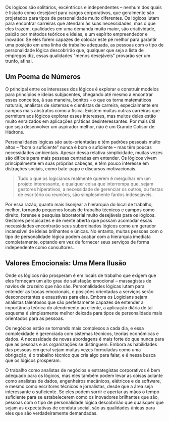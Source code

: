 Os lógicos são solitários, excêntricos e independentes – nenhum dos quais é listado como desejável para cargos corporativos, que geralmente são projetados para tipos de personalidade muito diferentes. Os lógicos lutam para encontrar carreiras que atendam às suas necessidades, mas o que eles trazem, qualidades em uma demanda muito maior, são criatividade, paixão por métodos teóricos e ideias, e um espírito empreendedor e inovador. Se eles forem capazes de colocar este pé melhor para garantir uma posição em uma linha de trabalho adequada, as pessoas com o tipo de personalidade lógica descobrirão que, qualquer que seja a lista de empregos diz, essas qualidades "menos desejáveis" provarão ser um trunfo, afinal.

## Um Poema de Números

O principal entre os interesses dos lógicos é explorar e construir modelos para princípios e ideias subjacentes, chegando até mesmo a encontrar esses conceitos, à sua maneira, bonitos – o que os torna matemáticos naturais, analistas de sistemas e cientistas de carreira, especialmente em campos mais abstratos como a física. Existem muitas outras carreiras que permitem aos lógicos explorar esses interesses, mas muitos deles estão muito enraizados em aplicações práticas desinteressantes. Por mais útil que seja desenvolver um aspirador melhor, não é um Grande Colisor de Hádrons.

Personalidades lógicas são auto-orientadas e têm padrões pessoais muito altos – "bom o suficiente" nunca é bom o suficiente – mas têm poucas necessidades ambientais. Apesar dessa relativa simplicidade, muitas vezes são difíceis para mais pessoas centradas em entender. Os lógicos vivem principalmente em suas próprias cabeças, e têm pouco interesse em distrações sociais, como bate-papo e discursos motivacionais.

> Tudo o que os logicianos realmente querem é mergulhar em um projeto interessante, e qualquer coisa que interrompa que, sejam gestores hiperativos, a necessidade de gerenciar os outros, ou festas de escritório ou reuniões, são simplesmente fardos indesejáveis.

Por essa razão, quanto mais lisonjear a hierarquia do local de trabalho, melhor, tornando pequenos locais de trabalho técnicos e campos como direito, forense e pesquisa laboratorial muito desejáveis para os lógicos. Gestores perspicazes e de mente aberta que possam acomodar essas necessidades encontrarão seus subordinados lógicos como um gerador incansável de ideias brilhantes e únicas. No entanto, muitas pessoas com o tipo de personalidade lógica podem acabar com a hierarquia imediata completamente, optando em vez de fornecer seus serviços de forma independente como consultores.

## Valores Emocionais: Uma Mera Ilusão

Onde os lógicos não prosperam é em locais de trabalho que exigem que eles forneçam um alto grau de satisfação emocional – massagistas de navios de cruzeiro que não são. Personalidades lógicas lutam para entender as trocas emocionais, e posições orientadas a serviços serão desconcertantes e exaustivas para elas. Embora os Logicians sejam analistas talentosos que são perfeitamente capazes de entender a importância teórica do atendimento ao cliente, a aplicação diária de tal esquema é simplesmente melhor deixada para tipos de personalidade mais orientados para as pessoas.

Os negócios estão se tornando mais complexos a cada dia, e essa complexidade é gerenciada com sistemas técnicos, teorias econômicas e dados. A necessidade de novas abordagens é mais forte do que nunca para que as pessoas e as organizações se distinguem. Embora as habilidades das pessoas em geral sejam muitas vezes formuladas como uma obrigação, é o trabalho técnico que cria algo para falar, e é nessa busca que os lógicos prosperam.

O trabalho como analistas de negócios e estrategistas corporativos é bem adequado para os lógicos, mas eles também podem levar as coisas adiante como analistas de dados, engenheiros mecânicos, elétricos e de software, e mesmo como escritores técnicos e jornalistas, desde que a área seja interessante o suficiente. Se eles podem sorrir e apertar as mãos o tempo suficiente para se estabelecerem como os inovadores brilhantes que são, pessoas com o tipo de personalidade lógica descobrirão que quaisquer que sejam as expectativas de conduta social, são as qualidades únicas para eles que são verdadeiramente demandadas.